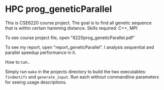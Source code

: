 HPC prog_geneticParallel
=================================
This is CSE6220 course project. The goal is to find all genetic sequence that is within certain hamming distance. Skills required: C++, MPI

To see course project file, open "6220prog_geneticParallel.pdf"

To see my report, open "report_geneticParallel". I analysis sequential and parallel speedup performance in it.

How to run..



Simply run `make` in the projects directory to build the two executables: `findmotifs` and
`generate_input`. Run each without commandline parameters for seeing usage
descriptions.




